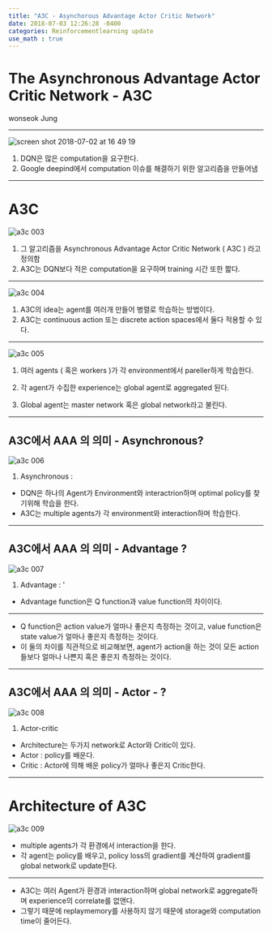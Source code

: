 ```yaml
---
title: "A3C - Asynchorous Advantage Actor Critic Network"
date: 2018-07-03 12:26:28 -0400
categories: Reinforcementlearning update
use_math : true
---
```




# The Asynchronous Advantage Actor Critic Network - A3C 

wonseok Jung

---

![screen shot 2018-07-02 at 16 49 19](https://user-images.githubusercontent.com/11300712/42191485-f51ead46-7e17-11e8-9e45-8eb869c834ac.png)


1. DQN은 많은 computation을 요구한다. 
2. Google deepind에서 computation 이슈를 해결하기 위한 알고리즘을 만들어냄 
---
# A3C 

![a3c 003](https://user-images.githubusercontent.com/11300712/42199406-33a3841c-7e43-11e8-8163-544907876e83.jpeg?style=centerme)

1. 그 알고리즘을 Asynchronous Advantage Actor Critic Network ( A3C ) 라고 정의함
2. A3C는 DQN보다 적은 computation을 요구하며 training 시간 또한 짧다. 



---
![a3c 004](https://user-images.githubusercontent.com/11300712/42199407-33d1a040-7e43-11e8-9b88-dd9379d3c119.jpeg)

1. A3C의 idea는 agent를 여러개 만들어 병렬로 학습하는 방법이다. 
2. A3C는 continuous action 또는 discrete action spaces에서 둘다 적용할 수 있다. 


---

![a3c 005](https://user-images.githubusercontent.com/11300712/42199408-33fd920e-7e43-11e8-9a41-cd6a2802c476.jpeg)

1. 여러 agents ( 혹은 workers )가 각 environment에서 pareller하게 학습한다. 

2. 각 agent가 수집한 experience는 global agent로 aggregated 된다. 

3. Global agent는 master network 혹은 global network라고 불린다.

---

## A3C에서 AAA 의 의미 - Asynchronous? 
![a3c 006](https://user-images.githubusercontent.com/11300712/42199409-342a8f20-7e43-11e8-8a62-1d82ac777c01.jpeg)

1. Asynchronous : 
- DQN은  하나의 Agent가 Environment와 interactrion하며 optimal policy를 찾기위해 학습을 한다. 
- A3C는 multiple agents가 각 environment와 interaction하며 학습한다. 


---


## A3C에서 AAA 의 의미 - Advantage ?  
![a3c 007](https://user-images.githubusercontent.com/11300712/42199410-3456b8ac-7e43-11e8-9945-626390cf1235.jpeg)
1. Advantage : '

- Advantage function은 Q function과 value function의 차이이다. 

---

- Q function은 action value가 얼마나 좋은지 측정하는 것이고, value function은 state value가 얼마나 좋은지 측정하는 것이다. 
- 이 둘의 차이를 직관적으로 비교해보면, agent가 action을 하는 것이 모든 action들보다 얼마나 나쁜지 혹은 좋은지 측정하는 것이다. 


---


## A3C에서 AAA 의 의미 - Actor - ?  
![a3c 008](https://user-images.githubusercontent.com/11300712/42199411-347fa55a-7e43-11e8-9877-7fa4fb24ffbc.jpeg)
1. Actor-critic 
- Architecture는 두가지 network로 Actor와 Critic이 있다. 
- Actor : policy를 배운다. 
- Critic : Actor에 의해 배운 policy가 얼마나 좋은지 Critic한다. 

---

# Architecture of A3C 


![a3c 009](https://user-images.githubusercontent.com/11300712/42199412-34b066b8-7e43-11e8-9df0-690e1b9a99a1.jpeg)


- multiple agents가 각 환경에서 interaction을 한다. 
- 각 agent는 policy를 배우고, policy loss의 gradient를 계산하여 gradient를 global network로 update한다. 

---

- A3C는 여러 Agent가 환경과 interaction하며 global network로 aggregate하며 experience의 correlate를 없앤다. 
- 그렇기 때문에 replaymemory를 사용하지 않기 때문에 storage와 computation time이 줄어든다. 